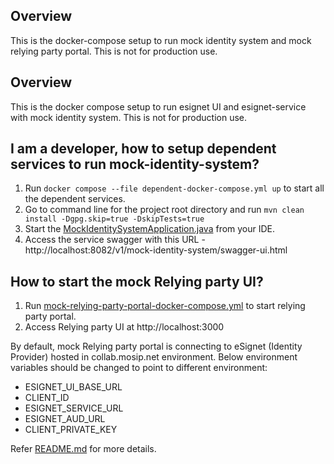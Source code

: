 ## Overview

This is the docker-compose setup to run mock identity system and mock relying party portal. This is not for production use.

## Overview

This is the docker compose setup to run esignet UI and esignet-service with mock identity system. This is not for production use.

## I am a developer, how to setup dependent services to run mock-identity-system?

1. Run `docker compose --file dependent-docker-compose.yml up` to start all the dependent services.
2. Go to command line for the project root directory and run `mvn clean install -Dgpg.skip=true -DskipTests=true`
3. Start the [MockIdentitySystemApplication.java](../mock-identity-system/src/main/java/io/mosip/esignet/mock/identitysystem/MockIdentitySystemApplication.java) from your IDE.
4. Access the service swagger with this URL - http://localhost:8082/v1/mock-identity-system/swagger-ui.html

## How to start the mock Relying party UI?

1. Run [mock-relying-party-portal-docker-compose.yml](mock-relying-party-portal-docker-compose.yml) to start relying party portal.
2. Access Relying party UI at http://localhost:3000

By default, mock Relying party portal is connecting to eSignet (Identity Provider) hosted in collab.mosip.net environment.
Below environment variables should be changed to point to different environment:
* ESIGNET_UI_BASE_URL
* CLIENT_ID
* ESIGNET_SERVICE_URL
* ESIGNET_AUD_URL
* CLIENT_PRIVATE_KEY

Refer [README.md](../mock-relying-party-ui/README.md) for more details.


